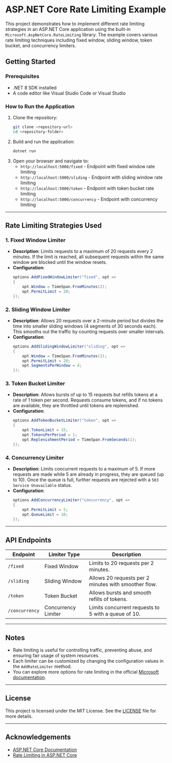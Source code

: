 
# ASP.NET Core Rate Limiting Example

This project demonstrates how to implement different rate limiting strategies in an ASP.NET Core application using the built-in `Microsoft.AspNetCore.RateLimiting` library. The example covers various rate limiting techniques including fixed window, sliding window, token bucket, and concurrency limiters.

## Getting Started

### Prerequisites

- .NET 8 SDK installed
- A code editor like Visual Studio Code or Visual Studio

### How to Run the Application

1. Clone the repository:
   ```bash
   git clone <repository-url>
   cd <repository-folder>
   ```
2. Build and run the application:
   ```bash
   dotnet run
   ```
3. Open your browser and navigate to:
   - `http://localhost:5000/fixed` - Endpoint with fixed window rate limiting
   - `http://localhost:5000/sliding` - Endpoint with sliding window rate limiting
   - `http://localhost:5000/token` - Endpoint with token bucket rate limiting
   - `http://localhost:5000/concurrency` - Endpoint with concurrency limiting

---

## Rate Limiting Strategies Used

### 1. Fixed Window Limiter

- **Description**: Limits requests to a maximum of 20 requests every 2 minutes. If the limit is reached, all subsequent requests within the same window are blocked until the window resets.
- **Configuration**:
   ```csharp
   options.AddFixedWindowLimiter("fixed", opt =>
   {
       opt.Window = TimeSpan.FromMinutes(2);
       opt.PermitLimit = 20;
   });
   ```

### 2. Sliding Window Limiter

- **Description**: Allows 20 requests over a 2-minute period but divides the time into smaller sliding windows (4 segments of 30 seconds each). This smooths out the traffic by counting requests over smaller intervals.
- **Configuration**:
   ```csharp
   options.AddSlidingWindowLimiter("sliding", opt =>
   {
       opt.Window = TimeSpan.FromMinutes(2);
       opt.PermitLimit = 20;
       opt.SegmentsPerWindow = 4;
   });
   ```

### 3. Token Bucket Limiter

- **Description**: Allows bursts of up to 15 requests but refills tokens at a rate of 1 token per second. Requests consume tokens, and if no tokens are available, they are throttled until tokens are replenished.
- **Configuration**:
   ```csharp
   options.AddTokenBucketLimiter("token", opt =>
   {
       opt.TokenLimit = 15;
       opt.TokensPerPeriod = 1;
       opt.ReplenishmentPeriod = TimeSpan.FromSeconds(1);
   });
   ```

### 4. Concurrency Limiter

- **Description**: Limits concurrent requests to a maximum of 5. If more requests are made while 5 are already in progress, they are queued (up to 10). Once the queue is full, further requests are rejected with a `503 Service Unavailable` status.
- **Configuration**:
   ```csharp
   options.AddConcurrencyLimiter("concurrency", opt =>
   {
       opt.PermitLimit = 5;
       opt.QueueLimit = 10;
   });
   ```

---

## API Endpoints

| Endpoint              | Limiter Type         | Description                                         |
|-----------------------|----------------------|-----------------------------------------------------|
| `/fixed`              | Fixed Window         | Limits to 20 requests per 2 minutes.                |
| `/sliding`            | Sliding Window       | Allows 20 requests per 2 minutes with smoother flow.|
| `/token`              | Token Bucket         | Allows bursts and smooth refills of tokens.         |
| `/concurrency`        | Concurrency Limiter  | Limits concurrent requests to 5 with a queue of 10. |

---

## Notes

- Rate limiting is useful for controlling traffic, preventing abuse, and ensuring fair usage of system resources.
- Each limiter can be customized by changing the configuration values in the `AddRateLimiter` method.
- You can explore more options for rate limiting in the official [Microsoft documentation](https://learn.microsoft.com/en-us/aspnet/core/fundamentals/rate-limit?view=aspnetcore-8.0).

---

## License

This project is licensed under the MIT License. See the [LICENSE](LICENSE) file for more details.

---

## Acknowledgements

- [ASP.NET Core Documentation](https://learn.microsoft.com/en-us/aspnet/core/)
- [Rate Limiting in ASP.NET Core](https://devblogs.microsoft.com/dotnet/asp-net-core-rate-limiting/)
